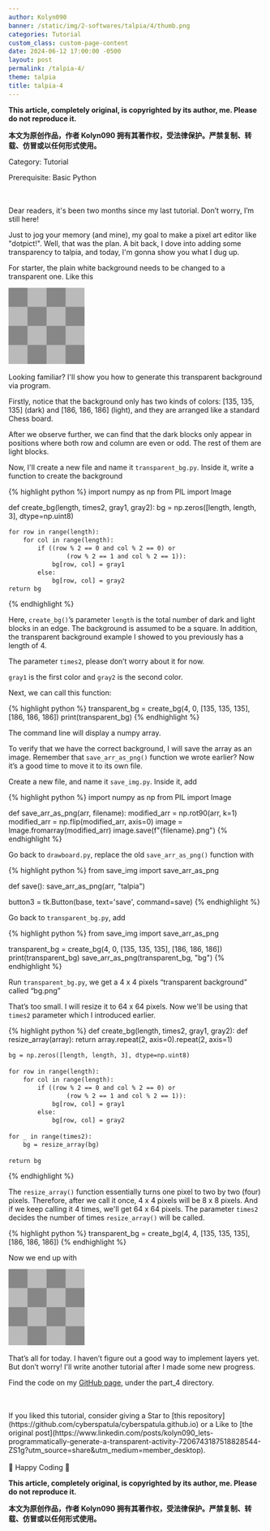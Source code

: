 ```yaml
---
author: Kolyn090
banner: /static/img/2-softwares/talpia/4/thumb.png
categories: Tutorial
custom_class: custom-page-content
date: 2024-06-12 17:00:00 -0500
layout: post
permalink: /talpia-4/
theme: talpia
title: talpia-4
---
```



**This article, completely original, is copyrighted by its author, me. Please do not reproduce it.**


**本文为原创作品，作者 Kolyn090 拥有其著作权，受法律保护。严禁复制、转载、仿冒或以任何形式使用。**


Category: Tutorial


Prerequisite: Basic Python


<br>
<br>
Dear readers, it's been two months since my last tutorial. Don’t worry, I’m still here!

Just to jog your memory (and mine), my goal to make a pixel art editor like "dotpict!". Well, that was the plan. A bit back, I dove into adding some transparency to talpia, and today, I'm gonna show you what I dug up.

For starter, the plain white background needs to be changed to a transparent one. Like this


<img src="/static/img/2-softwares/talpia/4/thumb.png" alt="transparent-background" width="150" height="150">


Looking familiar? I'll show you how to generate this transparent background via program.

Firstly, notice that the background only has two kinds of colors: [135, 135, 135] (dark) and [186, 186, 186] (light), and they are arranged like a standard Chess board.

After we observe further, we can find that the dark blocks only appear in positions where both row and column are even or odd. The rest of them are light blocks.

Now, I'll create a new file and name it `transparent_bg.py`. Inside it, write a function to create the background


{% highlight python %}
import numpy as np
from PIL import Image

def create_bg(length, times2, gray1, gray2):
    bg = np.zeros([length, length, 3], dtype=np.uint8)

    for row in range(length):
        for col in range(length):
            if ((row % 2 == 0 and col % 2 == 0) or
                    (row % 2 == 1 and col % 2 == 1)):
                bg[row, col] = gray1
            else:
                bg[row, col] = gray2
    return bg
{% endhighlight %}


Here, `create_bg()`’s parameter `length` is the total number of dark and light blocks in an edge. The background is assumed to be a square. In addition, the transparent background example I showed to you previously has a length of 4.

The parameter `times2`, please don’t worry about it for now.

`gray1` is the first color and `gray2` is the second color.

Next, we can call this function:


{% highlight python %}
transparent_bg = create_bg(4, 0, [135, 135, 135], [186, 186, 186])
print(transparent_bg)
{% endhighlight %}


The command line will display a numpy array.

To verify that we have the correct background, I will save the array as an image. Remember that `save_arr_as_png()` function we wrote earlier? Now it’s a good time to move it to its own file.

Create a new file, and name it `save_img.py`. Inside it, add


{% highlight python %}
import numpy as np
from PIL import Image

def save_arr_as_png(arr, filename):
    modified_arr = np.rot90(arr, k=1)
    modified_arr = np.flip(modified_arr, axis=0)
    image = Image.fromarray(modified_arr)
    image.save(f"{filename}.png")
{% endhighlight %}


Go back to `drawboard.py`, replace the old `save_arr_as_png()` function with


{% highlight python %}
from save_img import save_arr_as_png

def save():
    save_arr_as_png(arr, "talpia")

button3 = tk.Button(base,
                    text='save',
                    command=save)
{% endhighlight %}


Go back to `transparent_bg.py`, add


{% highlight python %}
from save_img import save_arr_as_png

transparent_bg = create_bg(4, 0, [135, 135, 135], [186, 186, 186])
print(transparent_bg)
save_arr_as_png(transparent_bg, "bg")
{% endhighlight %}


Run `transparent_bg.py`, we get a 4 x 4 pixels “transparent background” called “bg.png”

That’s too small. I will resize it to 64 x 64 pixels. Now we'll be using that `times2` parameter which I introduced earlier.


{% highlight python %}
def create_bg(length, times2, gray1, gray2):
    def resize_array(array):
        return array.repeat(2, axis=0).repeat(2, axis=1)

    bg = np.zeros([length, length, 3], dtype=np.uint8)

    for row in range(length):
        for col in range(length):
            if ((row % 2 == 0 and col % 2 == 0) or
                    (row % 2 == 1 and col % 2 == 1)):
                bg[row, col] = gray1
            else:
                bg[row, col] = gray2

    for _ in range(times2):
        bg = resize_array(bg)

    return bg
{% endhighlight %}

The `resize_array()` function essentially turns one pixel to two by two (four) pixels. Therefore, after we call it once, 4 x 4 pixels will be 8 x 8 pixels. And if we keep calling it 4 times, we'll get 64 x 64 pixels. The parameter `times2` decides the number of times `resize_array()` will be called.


{% highlight python %}
transparent_bg = create_bg(4, 4, [135, 135, 135], [186, 186, 186])
{% endhighlight %}


Now we end up with


<img src="/static/img/2-softwares/talpia/4/thumb.png" alt="transparent-background" width="150" height="150">


That’s all for today. I haven’t figure out a good way to implement layers yet. But don’t worry! I'll write another tutorial after I made some new progress.


Find the code on my [GitHub page](https://github.com/Kolyn090/talpia), under the part_4 directory.


<br>
<br>
If you liked this tutorial, consider giving a Star to [this repository](https://github.com/cyberspatula/cyberspatula.github.io) or a Like to [the original post](https://www.linkedin.com/posts/kolyn090_lets-programmatically-generate-a-transparent-activity-7206743187518828544-ZS1g?utm_source=share&utm_medium=member_desktop).

<br>
<br>
🍯 Happy Coding 🍯


**This article, completely original, is copyrighted by its author, me. Please do not reproduce it.**


**本文为原创作品，作者 Kolyn090 拥有其著作权，受法律保护。严禁复制、转载、仿冒或以任何形式使用。**

